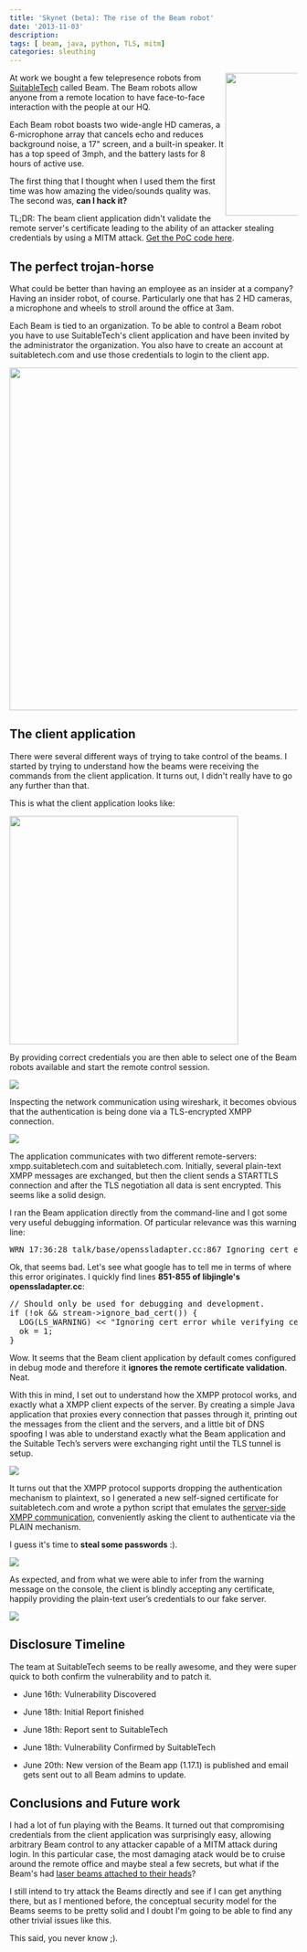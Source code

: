 ```yaml
---
title: 'Skynet (beta): The rise of the Beam robot'
date: '2013-11-03'
description:
tags: [ beam, java, python, TLS, mitm]
categories: sleuthing
---
```


<img src="{{urls.media}}/skynet-beta-the-rise-of-the-robots/beam_robot.jpg" width="250" style="float:right;max-width:25%;height:auto;"/>

At work we bought a few telepresence robots from [SuitableTech](https://suitabletech.com/) called Beam. The Beam robots allow anyone from a remote location to have face-to-face interaction with the people at our HQ.

Each Beam robot boasts two wide-angle HD cameras, a 6-microphone array that cancels echo and reduces background noise, a 17" screen, and a built-in speaker. It has a top speed of 3mph, and the battery lasts for 8 hours of active use.

The first thing that I thought when I used them the first time was how amazing the video/sounds quality was. The second was, <ux class="highlight"><b>can I hack it?</b></ux>

<ux class="highlight">TL;DR:</b></ux> The beam client application didn't validate the remote server's certificate leading to the ability of an attacker stealing credentials by using a MITM attack. [Get the PoC code here](https://gist.github.com/diogomonica/a24a7285f31804d37144).

## The perfect trojan-horse

What could be better than having an employee as an insider at a company? Having an insider robot, of course. Particularly one that has 2 HD cameras, a microphone and wheels to stroll around the office at 3am.

Each Beam is tied to an organization. To be able to control a Beam robot you have to use SuitableTech's client application and have been invited by the administrator the organization. You also have to create an account at suitabletech.com and use those credentials to login to the client app.

<img src="{{urls.media}}/skynet-beta-the-rise-of-the-robots/beam_diagram.png" width="600" style="max-width:100%;height:auto;" />

## The client application

There were several different ways of trying to take control of the beams. I started by trying to understand how the beams were receiving the commands from the client application. It turns out, I didn't really have to go any further than that.

This is what the client application looks like:

<img src="{{urls.media}}/skynet-beta-the-rise-of-the-robots/beam_login.png" width="400" style="max-width:100%;height:auto;" />

By providing correct credentials you are then able to select one of the Beam robots available and start the remote control session.

<img src="{{urls.media}}/skynet-beta-the-rise-of-the-robots/beam_control.png" style="max-width:100%;height:auto;" />

Inspecting the network communication using wireshark, it becomes obvious that the authentication is being done via a TLS-encrypted XMPP connection.

<img src="{{urls.media}}/skynet-beta-the-rise-of-the-robots/beam_tls_hello.png" style="max-width:100%;height:auto;" />

The application communicates with two different remote-servers: xmpp.suitabletech.com and suitabletech.com. Initially, several plain-text XMPP messages are exchanged, but then the client sends a STARTTLS connection and after the TLS negotiation all data is sent encrypted. This seems like a solid design.

I ran the Beam application directly from the command-line and I got some very useful debugging information. Of particular relevance was this warning line:

<pre>
WRN 17:36:28 talk/base/openssladapter.cc:867 Ignoring cert error while verifying cert chain
</pre>

Ok, that seems bad. Let's see what google has to tell me in terms of where this error originates. I quickly find lines <b>851-855 of libjingle's openssladapter.cc</b>:

<pre>
// Should only be used for debugging and development.
if (!ok && stream->ignore_bad_cert()) {
  LOG(LS_WARNING) << "Ignoring cert error while verifying cert chain";
  ok = 1;
}
</pre>

Wow. It seems that the Beam client application by default comes configured in debug mode and therefore it <ux class="highlight"><b>ignores the remote certificate validation</b></ux>. Neat.

With this in mind, I set out to understand how the XMPP protocol works, and exactly what a XMPP client expects of the server. By creating a simple Java application that proxies every connection that passes through it, printing out the messages from the client and the servers, and a little bit of DNS spoofing I was able to understand exactly what the Beam application and the Suitable Tech’s servers were exchanging right until the TLS tunnel is setup.

<img src="{{urls.media}}/skynet-beta-the-rise-of-the-robots/beam_message_exchange.png" style="max-width:100%;height:auto;" />

It turns out that the XMPP protocol supports dropping the authentication mechanism to plaintext, so I generated a new self-signed certificate for suitabletech.com and wrote a python script that emulates the [server-side XMPP communication](https://gist.github.com/diogomonica/a24a7285f31804d37144), conveniently asking the client to authenticate via the PLAIN mechanism.

I guess it's time to <b>steal some passwords</b> :).

<img src="{{urls.media}}/skynet-beta-the-rise-of-the-robots/beam_mitm_1.png" style="max-width:100%;height:auto;" />

As expected, and from what we were able to infer from the warning message on the console, the client is blindly accepting any certificate, happily providing the plain-text user’s credentials to our fake server.

<img src="{{urls.media}}/skynet-beta-the-rise-of-the-robots/beam_mitm_2.png" style="max-width:100%;height:auto;" />

## Disclosure Timeline

The team at SuitableTech seems to be really awesome, and they were super quick to both confirm the vulnerability and to patch it.

* June 16th: Vulnerability Discovered

* June 18th: Initial Report finished

* June 18th: Report sent to SuitableTech

* June 18th: Vulnerability Confirmed by SuitableTech

* June 20th: New version of the Beam app (1.17.1) is published and email gets sent out to all Beam admins to update.

## Conclusions and Future work

I had a lot of fun playing with the Beams. It turned out that compromising credentials from the client application was surprisingly easy, allowing arbitrary Beam control to any attacker capable of a MITM attack during login. In this particular case, the most damaging atack would be to cruise around the remote office and maybe steal a few secrets, but what if the Beam's had [laser beams attached to their heads](https://www.youtube.com/watch?v=Q5BAnPeXYTI)?

I still intend to try attack the Beams directly and see if I can get anything there, but as I mentioned before, the conceptual security model for the Beams seems to be pretty solid and I doubt I'm going to be able to find any other trivial issues like this. 

This said, you never know ;).